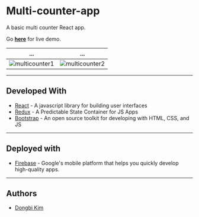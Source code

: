 # Multi-counter-app

A basic multi counter React app.

Go **[here](https://multi-counter-app.firebaseapp.com/)** for live demo.

... | ...
--- | ---
![multicounter1](https://user-images.githubusercontent.com/40073162/56675445-11b36400-668a-11e9-8072-8caa7c08f743.png) | ![multicounter2](https://user-images.githubusercontent.com/40073162/56675460-1f68e980-668a-11e9-9140-481ba42a1e4a.png)

---

## Developed With

* [React](https://reactjs.org/) - A javascript library for building user interfaces
* [Redux](https://redux.js.org/) - A Predictable State Container for JS Apps
* [Bootstrap](https://getbootstrap.com/) - An open source toolkit for developing with HTML, CSS, and JS

---

## Deployed with

* [Firebase](https://firebase.google.com/) - Google's mobile platform that helps you quickly develop high-quality apps.

---

## Authors

* [Dongbi Kim](https://github.com/dbk81587)
